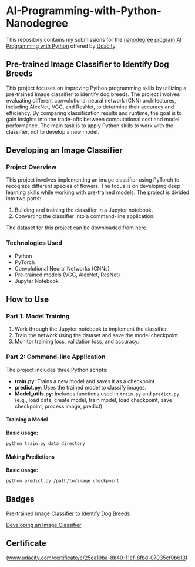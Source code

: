 # AI-Programming-with-Python-Nanodegree
This repository contains my submissions for the [nanodegree program AI Programming with Python](https://www.udacity.com/course/ai-programming-python-nanodegree--nd089) offered by [Udacity](https://www.udacity.com/).

## Pre-trained Image Classifier to Identify Dog Breeds

This project focuses on improving Python programming skills by utilizing a pre-trained image classifier to identify dog breeds. The project involves evaluating different convolutional neural network (CNN) architectures, including AlexNet, VGG, and ResNet, to determine their accuracy and efficiency. By comparing classification results and runtime, the goal is to gain insights into the trade-offs between computational cost and model performance. The main task is to apply Python skills to work with the classifier, not to develop a new model.

## Developing an Image Classifier

### Project Overview
This project involves implementing an image classifier using PyTorch to recognize different species of flowers. The focus is on developing deep learning skills while working with pre-trained models. The project is divided into two parts:
1. Building and training the classifier in a Jupyter notebook.
2. Converting the classifier into a command-line application.

The dataset for this project can be downloaded from [here](https://www.robots.ox.ac.uk/~vgg/data/flowers/102/index.html).

### Technologies Used
- Python
- PyTorch
- Convolutional Neural Networks (CNNs)
- Pre-trained models (VGG, AlexNet, ResNet)
- Jupyter Notebook

## How to Use

### Part 1: Model Training
1. Work through the Jupyter notebook to implement the classifier.
2. Train the network using the dataset and save the model checkpoint.
3. Monitor training loss, validation loss, and accuracy.

### Part 2: Command-line Application
The project includes three Python scripts:
- **train.py**: Trains a new model and saves it as a checkpoint.
- **predict.py**: Uses the trained model to classify images.
- **Model_utils.py**: Includes functions used in `train.py` and `predict.py` (e.g., load data, create model, train model, load checkpoint, save checkpoint, process image, predict).

#### Training a Model
**Basic usage:**
```bash
python train.py data_directory
```
#### Making Predictions
**Basic usage:**
```bash
python predict.py /path/to/image checkpoint
```

## Badges
[Pre-trained Image Classifier to Identify Dog Breeds](https://cdn.getblueshift.com/pictures/194761/content/p1-completed-aws-winter.jpg?bsft_aaid=8d7e276e-4a10-41b2-8868-423fe96dd6b2&bsft_eid=83ae9158-3512-5bdb-e66d-8ca11524a58c&utm_campaign=sch_600_ndxxx_aws-ai-ml-summer-project-completed&utm_source=blueshift&utm_medium=email&utm_content=sch_600_ndxxx_aws-ai-ml-summer-project-1-completed&bsft_clkid=62fc5f88-6ec5-4dfe-b48b-559b387068cd&bsft_uid=46fd4b94-3f21-480b-b92f-c33234f80ab4&bsft_mid=0f3f5105-3532-434c-acf8-fac53105686b&bsft_txnid=5e2a7e4a-06c8-4057-91f0-3429de5349d2&bsft_mime_type=html&bsft_ek=2024-11-13T14%3A12%3A15Z&bsft_lx=3&bsft_tv=10)

[Developing an Image Classifier](https://cdn.getblueshift.com/pictures/196996/content/p2-aws-winter.jpg?bsft_eid=b844b7e7-a9a6-d4b5-92e7-9106d74e43d8&utm_campaign=sch_600_ndxxx_aws-ai-ml-summer-project-completed&utm_source=blueshift&utm_medium=email&utm_content=sch_600_ndxxx_aws-ai-ml-summer-project-2-completed&bsft_clkid=e9acd82d-07c8-4306-8f16-fc91d23e7fc7&bsft_uid=46fd4b94-3f21-480b-b92f-c33234f80ab4&bsft_mid=71ccf9cb-fb19-43a4-ac95-b59d48fcc6a9&bsft_txnid=debc3964-4b14-4114-a0ff-7c4657171368&bsft_mime_type=html&bsft_ek=2025-02-05T09%3A40%3A34Z&bsft_lx=3&bsft_tv=7&bsft_aaid=8d7e276e-4a10-41b2-8868-423fe96dd6b2)

## Certificate
(www.udacity.com/certificate/e/25ea19ba-8b40-11ef-8fbd-07035cf0b613)

